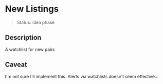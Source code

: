 # New Listings

> Status: Idea phase

## Description

A watchlist for new pairs

## Caveat

I'm not sure I'll implement this. Alerts via watchlists doesn't seem effective...